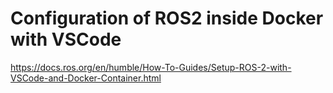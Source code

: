 # Configuration of ROS2 inside Docker with VSCode

https://docs.ros.org/en/humble/How-To-Guides/Setup-ROS-2-with-VSCode-and-Docker-Container.html
